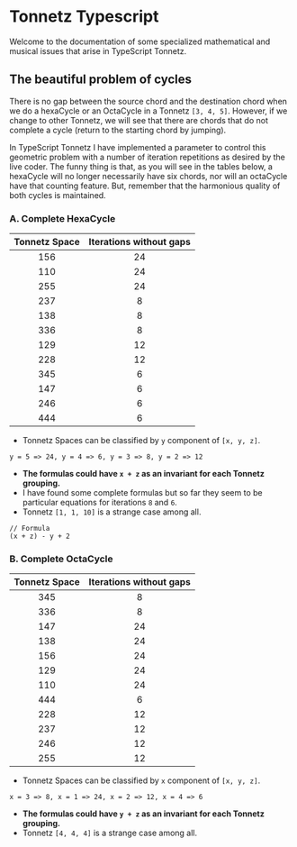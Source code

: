 # Tonnetz Typescript

Welcome to the documentation of some specialized mathematical and musical issues that arise in TypeScript Tonnetz.

## The beautiful problem of cycles

There is no gap between the source chord and the destination chord when we do a hexaCycle or an OctaCycle in a Tonnetz `[3, 4, 5]`. However, if we change to other Tonnetz, we will see that there are chords that do not complete a cycle (return to the starting chord by jumping).

In TypeScript Tonnetz I have implemented a parameter to control this geometric problem with a number of iteration repetitions as desired by the live coder. The funny thing is that, as you will see in the tables below, a hexaCycle will no longer necessarily have six chords, nor will an octaCycle have that counting feature. But, remember that the harmonious quality of both cycles is maintained.

### A. Complete HexaCycle

| Tonnetz Space | Iterations without gaps |
| :-----------: | :---------------------: |
|      156      |           24            |
|      110      |           24            |
|      255      |           24            |
|      237      |            8            |
|      138      |            8            |
|      336      |            8            |
|      129      |           12            |
|      228      |           12            |
|      345      |            6            |
|      147      |            6            |
|      246      |            6            |
|      444      |            6            |

* Tonnetz Spaces can be classified by `y` component of `[x, y, z]`.
```
y = 5 => 24, y = 4 => 6, y = 3 => 8, y = 2 => 12
```
* **The formulas could have `x + z` as an invariant for each Tonnetz grouping.**
* I have found some complete formulas but so far they seem to be particular equations for iterations `8` and `6`.
* Tonnetz `[1, 1, 10]` is a strange case among all.

```
// Formula
(x + z) - y + 2
```

### B. Complete OctaCycle

| Tonnetz Space | Iterations without gaps |
| :-----------: | :---------------------: |
|      345      |            8            |
|      336      |            8            |
|      147      |           24            |
|      138      |           24            |
|      156      |           24            |
|      129      |           24            |
|      110      |           24            |
|      444      |            6            |
|      228      |           12            |
|      237      |           12            |
|      246      |           12            |
|      255      |           12            |

* Tonnetz Spaces can be classified by `x` component of `[x, y, z]`.

```
x = 3 => 8, x = 1 => 24, x = 2 => 12, x = 4 => 6
```
* **The formulas could have `y + z` as an invariant for each Tonnetz grouping.**
* Tonnetz `[4, 4, 4]` is a strange case among all.
